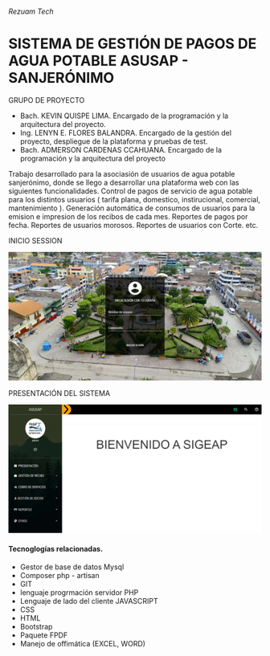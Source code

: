 ###### Rezuam Tech
# SISTEMA DE GESTIÓN DE PAGOS DE AGUA POTABLE ASUSAP - SANJERÓNIMO

GRUPO DE PROYECTO
- Bach. KEVIN QUISPE LIMA. Encargado de la programación y la arquitectura del proyecto.
- Ing. LENYN E. FLORES BALANDRA. Encargado de la gestión del proyecto, despliegue de la plataforma y pruebas de test.
- Bach. ADMERSON CARDENAS CCAHUANA. Encargado de la programación y la arquitectura del proyecto

Trabajo desarrollado para la asociasión de usuarios de agua potable sanjerónimo, donde se llego a desarrollar una plataforma web con las siguientes funcionalidades. Control de pagos de servicio de agua potable para los distintos usuarios ( tarifa plana, domestico, instirucional, comercial, mantenimiento ). Generación automática de consumos de usuarios para la emision e impresion de los recibos de cada mes. Reportes de pagos por fecha. Reportes de usuarios morosos. Reportes de usuarios con Corte. etc.

INICIO SESSION

![ok](https://github.com/KevinQL/SW-ASUSAP/blob/kevin-rama/public/screemshotLoguin.png)

PRESENTACIÓN DEL SISTEMA

![ok](https://github.com/KevinQL/SW-ASUSAP/blob/kevin-rama/public/screemshotInicio.png)

#### Tecnoglogías relacionadas.
- Gestor de base de datos Mysql
- Composer php - artisan 
- GIT
- lenguaje progrmación servidor PHP
- Lenguaje de lado del cliente JAVASCRIPT
- CSS
- HTML
- Bootstrap
- Paquete FPDF
- Manejo de offimática (EXCEL, WORD)
